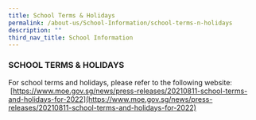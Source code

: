 ```yaml
---
title: School Terms & Holidays
permalink: /about-us/School-Information/school-terms-n-holidays
description: ""
third_nav_title: School Information
---
```

### SCHOOL TERMS & HOLIDAYS

For school terms and holidays, please refer to the following website:  <br>
 [https://www.moe.gov.sg/news/press-releases/20210811-school-terms-and-holidays-for-2022](https://www.moe.gov.sg/news/press-releases/20210811-school-terms-and-holidays-for-2022)